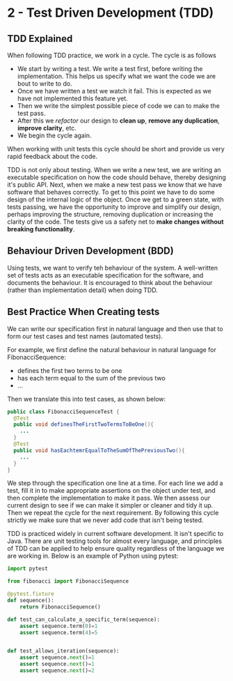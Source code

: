 # 2 - Test Driven Development (TDD)

## TDD Explained

When following TDD practice, we work in a cycle. The cycle is as follows

- We start by writing a test. We write a test first, before writing the implementation. This helps us specify what we want the code we are bout to write to do.
- Once we have written a test we watch it fail. This is expected as we have not implemented this feature yet.
- Then we write the simplest possible piece of code we can to make the test pass.
- After this we _refactor_ our design to **clean up**, **remove any duplication**, **improve clarity**, etc.
- We begin the cycle again.

When working with unit tests this cycle should be short and provide us very rapid feedback about the code.

TDD is not only about testing. When we write a new test, we are writing an executable specification on how the code should behave, thereby designing it's public API. Next, when we make a new test pass we know that we have software that behaves correctly. To get to this point we have to do some design of the internal logic of the object. Once we get to a green state, with tests passing, we have the opportunity to improve and simplify our design, perhaps improving the structure, removing duplication or increasing the clarity of the code.
The tests give us a safety net to **make changes without breaking functionality**.

## Behaviour Driven Development (BDD)

Using tests, we want to verify teh behaviour of the system. A well-written set of tests acts as an executable specification for the software, and documents the behaviour. It is encouraged to think about the behaviour (rather than implementation detail) when doing TDD.

## Best Practice When Creating tests

We can write our specification first in natural language and then use that to form our test cases and test names (automated tests).

For example, we first define the natural behaviour in natural language for FibonacciSequence:

- defines the first two terms to be one
- has each term equal to the sum of the previous two
- ...

Then we translate this into test cases, as shown below:

```java
public class FibonacciSequenceTest {
  @Test
  public void definesTheFirstTwoTermsToBeOne(){
    ...
  }
  @Test
  public void hasEachtemrEqualToTheSumOfThePreviousTwo(){
    ...
  }
}
```

We step through the specification one line at a time. For each line we add a test, fill it in to make appropriate assertions on the object under test, and then complete the implementation to make it pass. We then assess our current design to see if we can make it simpler or cleaner and tidy it up. Then we repeat the cycle for the next requirement. By following this cycle strictly we make sure that we never add code that isn't being tested.

TDD is practiced widely in current software development. It isn't specific to Java. There are unit testing tools for almost every language, and principles of TDD can be applied to help ensure quality regardless of the language we are working in. Below is an example of Python using pytest:

```python
import pytest

from fibonacci import FibonacciSequence

@pytest.fixture
def sequence():
    return FibonacciSequence()

def test_can_calculate_a_specific_term(sequence):
    assert sequence.term(0)=1
    assert sequence.term(4)=5


def test_allows_iteration(sequence):
    assert sequence.next()=1
    assert sequence.next()=1
    assert sequence.next()=2

```

